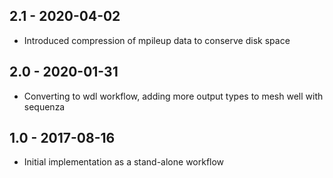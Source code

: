 ## 2.1 - 2020-04-02
- Introduced compression of mpileup data to conserve disk space
## 2.0 - 2020-01-31
- Converting to wdl workflow, adding more output types to mesh well with sequenza
## 1.0 - 2017-08-16
- Initial implementation as a stand-alone workflow
